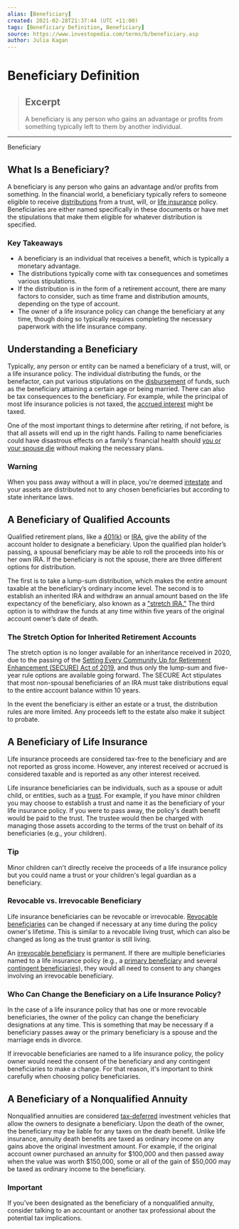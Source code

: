 ```yaml
---
alias: [Beneficiary]
created: 2021-02-28T21:37:44 (UTC +11:00)
tags: [Beneficiary Definition, Beneficiary]
source: https://www.investopedia.com/terms/b/beneficiary.asp
author: Julia Kagan
---
```


# Beneficiary Definition

> ## Excerpt
> A beneficiary is any person who gains an advantage or profits from something typically left to them by another individual.

---

Beneficiary
## What Is a Beneficiary?

A beneficiary is any person who gains an advantage and/or profits from something. In the financial world, a beneficiary typically refers to someone eligible to receive [distributions](https://www.investopedia.com/terms/d/distribution.asp) from a trust, will, or [life insurance](https://www.investopedia.com/terms/l/lifeinsurance.asp) policy. Beneficiaries are either named specifically in these documents or have met the stipulations that make them eligible for whatever distribution is specified.

### Key Takeaways

-   A beneficiary is an individual that receives a benefit, which is typically a monetary advantage.
-   The distributions typically come with tax consequences and sometimes various stipulations.
-   If the distribution is in the form of a retirement account, there are many factors to consider, such as time frame and distribution amounts, depending on the type of account.
-   The owner of a life insurance policy can change the beneficiary at any time, though doing so typically requires completing the necessary paperwork with the life insurance company.

## Understanding a Beneficiary

Typically, any person or entity can be named a beneficiary of a trust, will, or a life insurance policy. The individual distributing the funds, or the benefactor, can put various stipulations on the [disbursement](https://www.investopedia.com/terms/d/disbursement.asp) of funds, such as the beneficiary attaining a certain age or being married. There can also be tax consequences to the beneficiary. For example, while the principal of most life insurance policies is not taxed, the [accrued interest](https://www.investopedia.com/terms/a/accruedinterest.asp) might be taxed.

One of the most important things to determine after retiring, if not before, is that all assets will end up in the right hands. Failing to name beneficiaries could have disastrous effects on a family's financial health should [you or your spouse die](https://www.investopedia.com/articles/personal-finance/120715/what-happens-retirement-accounts-if-spouse-dies.asp) without making the necessary plans.

### Warning

When you pass away without a will in place, you're deemed [intestate](https://www.investopedia.com/terms/i/intestate.asp) and your assets are distributed not to any chosen beneficiaries but according to state inheritance laws.

## A Beneficiary of Qualified Accounts

Qualified retirement plans, like a [401(k)](https://www.investopedia.com/terms/1/401kplan.asp) or [IRA](https://www.investopedia.com/terms/i/ira.asp), give the ability of the account holder to designate a beneficiary. Upon the qualified plan holder’s passing, a spousal beneficiary may be able to roll the proceeds into his or her own IRA. If the beneficiary is not the spouse, there are three different options for distribution.

The first is to take a lump-sum distribution, which makes the entire amount taxable at the beneficiary’s ordinary income level. The second is to establish an inherited IRA and withdraw an annual amount based on the life expectancy of the beneficiary, also known as a ["stretch IRA."](https://www.investopedia.com/terms/s/stretch-ira.asp) The third option is to withdraw the funds at any time within five years of the original account owner’s date of death.

### The Stretch Option for Inherited Retirement Accounts

The stretch option is no longer available for an inheritance received in 2020, due to the passing of the [Setting Every Community Up for Retirement Enhancement (SECURE) Act of 2019](https://www.investopedia.com/secure-act-4688468), and thus only the lump-sum and five-year rule options are available going forward. The SECURE Act stipulates that most non-spousal beneficiaries of an IRA must take distributions equal to the entire account balance within 10 years.

In the event the beneficiary is either an estate or a trust, the distribution rules are more limited. Any proceeds left to the estate also make it subject to probate.

## A Beneficiary of Life Insurance

Life insurance proceeds are considered tax-free to the beneficiary and are not reported as gross income. However, any interest received or accrued is considered taxable and is reported as any other interest received.

Life insurance beneficiaries can be individuals, such as a spouse or adult child, or entities, such as a [trust](https://www.investopedia.com/articles/pf/06/revocablelivingtrust.asp). For example, if you have minor children you may choose to establish a trust and name it as the beneficiary of your life insurance policy. If you were to pass away, the policy's death benefit would be paid to the trust. The trustee would then be charged with managing those assets according to the terms of the trust on behalf of its beneficiaries (e.g., your children).

### Tip

Minor children can't directly receive the proceeds of a life insurance policy but you could name a trust or your children's legal guardian as a beneficiary.

### Revocable vs. Irrevocable Beneficiary

Life insurance beneficiaries can be revocable or irrevocable. [Revocable beneficiaries](https://www.investopedia.com/terms/r/revocablebeneficiary.asp) can be changed if necessary at any time during the policy owner's lifetime. This is similar to a revocable living trust, which can also be changed as long as the trust grantor is still living.

An [irrevocable beneficiary](https://www.investopedia.com/terms/i/irrevocablebeneficiary.asp) is permanent. If there are multiple beneficiaries named to a life insurance policy (e.g., a [primary beneficiary](https://www.investopedia.com/terms/p/primary-beneficiary.asp) and several [contingent beneficiaries](https://www.investopedia.com/terms/c/contingent_beneficiary.asp)), they would all need to consent to any changes involving an irrevocable beneficiary.

### Who Can Change the Beneficiary on a Life Insurance Policy?

In the case of a life insurance policy that has one or more revocable beneficiaries, the owner of the policy can change the beneficiary designations at any time. This is something that may be necessary if a beneficiary passes away or the primary beneficiary is a spouse and the marriage ends in divorce.

If irrevocable beneficiaries are named to a life insurance policy, the policy owner would need the consent of the beneficiary and any contingent beneficiaries to make a change. For that reason, it's important to think carefully when choosing policy beneficiaries.

## A Beneficiary of a Nonqualified Annuity

Nonqualified annuities are considered [tax-deferred](https://www.investopedia.com/terms/t/taxdeferred.asp) investment vehicles that allow the owners to designate a beneficiary. Upon the death of the owner, the beneficiary may be liable for any taxes on the death benefit. Unlike life insurance, annuity death benefits are taxed as ordinary income on any gains above the original investment amount. For example, if the original account owner purchased an annuity for $100,000 and then passed away when the value was worth $150,000, some or all of the gain of $50,000 may be taxed as ordinary income to the beneficiary.

### Important

If you've been designated as the beneficiary of a nonqualified annuity, consider talking to an accountant or another tax professional about the potential tax implications.
